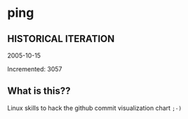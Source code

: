 # ping

## HISTORICAL ITERATION
2005-10-15

Incremented: 3057

## What is this?? 
Linux skills to hack the github commit visualization chart `;-)`
